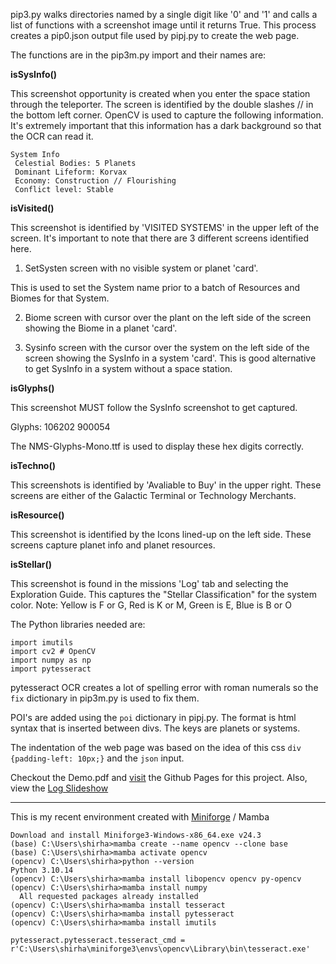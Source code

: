 pip3.py walks directories named by a single digit like '0' and '1' and calls a list of functions with a screenshot image until it returns True. This process creates a pip0.json output file used by pipj.py to create the web page. 

The functions are in the pip3m.py import and their names are:

**isSysInfo()**

This screenshot opportunity is created when you enter the space station through the teleporter. The screen is identified by the double slashes // in the bottom left corner. OpenCV is used to capture the following information. It's extremely important that this information has a dark background so that the OCR can read it.
```
System Info
 Celestial Bodies: 5 Planets
 Dominant Lifeform: Korvax
 Economy: Construction // Flourishing
 Conflict level: Stable
```
**isVisited()**

This screenshot is identified by 'VISITED SYSTEMS' in the upper left of the screen. It's important to note that there are 3 different screens identified here. 

1. SetSysten screen with no visible system or planet 'card'.

This is used to set the System name prior to a batch of Resources and Biomes for that System.

2. Biome screen with cursor over the plant on the left side of the screen showing the Biome in a planet 'card'.

3. Sysinfo screen with the cursor over the system on the left side of the screen showing the SysInfo in a system 'card'.
This is good alternative to get SysInfo in a system without a space station.

**isGlyphs()**

This screenshot MUST follow the SysInfo screenshot to get captured.

Glyphs: 106202 900054

The NMS-Glyphs-Mono.ttf is used to display these hex digits correctly.

**isTechno()**

This screenshots is identified by 'Avaliable to Buy' in the upper right. These screens are either of the Galactic Terminal or Technology Merchants.

**isResource()**

This screenshot is identified by the Icons lined-up on the left side. These screens capture planet info and planet resources.

**isStellar()**

This screenshot is found in the missions 'Log' tab and selecting the Exploration Guide.
This captures the "Stellar Classification" for the system color.
Note: Yellow is F or G, Red is K or M, Green is E, Blue is B or O 

The Python libraries needed are:
```
import imutils
import cv2 # OpenCV
import numpy as np
import pytesseract
```
pytesseract OCR creates a lot of spelling error with roman numerals so the `fix` dictionary in pip3m.py is used to fix them.

POI's are added using the `poi` dictionary in pipj.py. The format is html syntax that is inserted between divs. The keys are planets or systems.

The indentation of the web page was based on the idea of this css `div {padding-left: 10px;}` and the `json` input.

Checkout the Demo.pdf and [visit](https://shirha.github.io/expedition/) the Github Pages for this project. Also, view the [Log Slideshow](https://shirha.github.io/nms/slideshow.html)
***
This is my recent environment created with [Miniforge](https://github.com/conda-forge/miniforge) / Mamba
```
Download and install Miniforge3-Windows-x86_64.exe v24.3
(base) C:\Users\shirha>mamba create --name opencv --clone base
(base) C:\Users\shirha>mamba activate opencv
(opencv) C:\Users\shirha>python --version
Python 3.10.14
(opencv) C:\Users\shirha>mamba install libopencv opencv py-opencv
(opencv) C:\Users\shirha>mamba install numpy
  All requested packages already installed
(opencv) C:\Users\shirha>mamba install tesseract
(opencv) C:\Users\shirha>mamba install pytesseract
(opencv) C:\Users\shirha>mamba install imutils

pytesseract.pytesseract.tesseract_cmd = r'C:\Users\shirha\miniforge3\envs\opencv\Library\bin\tesseract.exe'
```







